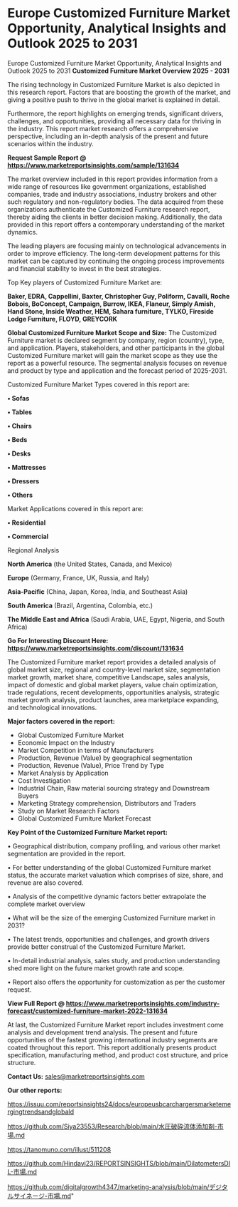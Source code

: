# Europe Customized Furniture Market Opportunity, Analytical Insights and Outlook 2025 to 2031
Europe Customized Furniture Market Opportunity, Analytical Insights and Outlook 2025 to 2031
<Strong> Customized Furniture Market Overview 2025 - 2031</strong>

The rising technology in Customized Furniture Market is also depicted in this research report. Factors that are boosting the growth of the market, and giving a positive push to thrive in the global market is explained in detail.

Furthermore, the report highlights on emerging trends, significant drivers, challenges, and opportunities, providing all necessary data for thriving in the industry. This report market research offers a comprehensive perspective, including an in-depth analysis of the present and future scenarios within the industry.

<strong>Request Sample Report @ <a href=https://www.marketreportsinsights.com/sample/131634>https://www.marketreportsinsights.com/sample/131634</a></strong>

The market overview included in this report provides information from a wide range of resources like government organizations, established companies, trade and industry associations, industry brokers and other such regulatory and non-regulatory bodies. The data acquired from these organizations authenticate the Customized Furniture research report, thereby aiding the clients in better decision making. Additionally, the data provided in this report offers a contemporary understanding of the market dynamics.

The leading players are focusing mainly on technological advancements in order to improve efficiency. The long-term development patterns for this market can be captured by continuing the ongoing process improvements and financial stability to invest in the best strategies.

Top Key players of Customized Furniture Market are:

<strong>Baker, EDRA, Cappellini, Baxter, Christopher Guy, Poliform, Cavalli, Roche Bobois, BoConcept, Campaign, Burrow, IKEA, Flaneur, Simply Amish, Hand Stone, Inside Weather, HEM, Sahara furniture, TYLKO, Fireside Lodge Furniture, FLOYD, GREYCORK</strong>

<strong><b>Global Customized Furniture Market Scope and Size:</b></strong>
The Customized Furniture market is declared segment by company, region (country), type, and application. Players, stakeholders, and other participants in the global Customized Furniture market will gain the market scope as they use the report as a powerful resource. The segmental analysis focuses on revenue and product by type and application and the forecast period of 2025-2031.

Customized Furniture Market Types covered in this report are:

<strong>• Sofas

• Tables

• Chairs

• Beds

• Desks

• Mattresses

• Dressers

• Others</strong>

Market Applications covered in this report are:

<strong>• Residential

• Commercial</strong> 

Regional Analysis

<strong>North America</strong> (the United States, Canada, and Mexico)

<strong>Europe</strong> (Germany, France, UK, Russia, and Italy)

<strong>Asia-Pacific</strong> (China, Japan, Korea, India, and Southeast Asia)

<strong>South America</strong> (Brazil, Argentina, Colombia, etc.)

<strong>The Middle East and Africa</strong> (Saudi Arabia, UAE, Egypt, Nigeria, and South Africa)

<strong>Go For Interesting Discount Here: <a href=https://www.marketreportsinsights.com/discount/131634>https://www.marketreportsinsights.com/discount/131634</a></strong>

The Customized Furniture market report provides a detailed analysis of global market size, regional and country-level market size, segmentation market growth, market share, competitive Landscape, sales analysis, impact of domestic and global market players, value chain optimization, trade regulations, recent developments, opportunities analysis, strategic market growth analysis, product launches, area marketplace expanding, and technological innovations.

<strong><b>Major factors covered in the report:</b></strong>
<ul>
  <li>Global Customized Furniture Market </li>
  <li>Economic Impact on the Industry</li>
  <li>Market Competition in terms of Manufacturers</li>
  <li>Production, Revenue (Value) by geographical segmentation</li>
  <li>Production, Revenue (Value), Price Trend by Type</li>
  <li>Market Analysis by Application</li>
  <li>Cost Investigation</li>
  <li>Industrial Chain, Raw material sourcing strategy and Downstream Buyers</li>
  <li>Marketing Strategy comprehension, Distributors and Traders</li>
  <li>Study on Market Research Factors</li>
  <li>Global Customized Furniture Market Forecast</li>
</ul>

<strong><b>Key Point of the Customized Furniture Market report:</b></strong>

• Geographical distribution, company profiling, and various other market segmentation are provided in the report.

• For better understanding of the global Customized Furniture market status, the accurate market valuation which comprises of size, share, and revenue are also covered.

• Analysis of the competitive dynamic factors better extrapolate the complete market overview

• What will be the size of the emerging Customized Furniture market in 2031?

• The latest trends, opportunities and challenges, and growth drivers provide better construal of the Customized Furniture Market.

• In-detail industrial analysis, sales study, and production understanding shed more light on the future market growth rate and scope.

• Report also offers the opportunity for customization as per the customer request.

<strong><b>View Full Report @ <a href=https://www.marketreportsinsights.com/industry-forecast/customized-furniture-market-2022-131634>https://www.marketreportsinsights.com/industry-forecast/customized-furniture-market-2022-131634</a></b></strong>


At last, the Customized Furniture Market report includes investment come analysis and development trend analysis. The present and future opportunities of the fastest growing international industry segments are coated throughout this report. This report additionally presents product specification, manufacturing method, and product cost structure, and price structure.

<strong>Contact Us:</strong>
sales@marketreportsinsights.com

<strong>Our other reports:</strong>

<a href=https://issuu.com/reportsinsights24/docs/europeusbcarchargersmarketemergingtrendsandglobald>https://issuu.com/reportsinsights24/docs/europeusbcarchargersmarketemergingtrendsandglobald</a>

<a href=https://github.com/Siya23553/Research/blob/main/水圧破砕流体添加剤-市場.md>https://github.com/Siya23553/Research/blob/main/水圧破砕流体添加剤-市場.md</a>

<a href=https://tanomuno.com/illust/511208>https://tanomuno.com/illust/511208</a>

<a href=https://github.com/Hindavi23/REPORTSINSIGHTS/blob/main/DilatometersDIL-市場.md>https://github.com/Hindavi23/REPORTSINSIGHTS/blob/main/DilatometersDIL-市場.md</a>

<a href=https://github.com/digitalgrowth4347/marketing-analysis/blob/main/デジタルサイネージ-市場.md>https://github.com/digitalgrowth4347/marketing-analysis/blob/main/デジタルサイネージ-市場.md</a>"
